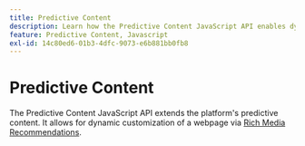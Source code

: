 ```yaml
---
title: Predictive Content
description: Learn how the Predictive Content JavaScript API enables dynamic webpage customization using Rich Media Recommendations to enhance relevance.
feature: Predictive Content, Javascript
exl-id: 14c80ed6-01b3-4dfc-9073-e6b881bb0fb8
---
```

# Predictive Content

The Predictive Content JavaScript API extends the platform's predictive content. It allows for dynamic customization of a webpage via [Rich Media Recommendations](rich-media-recommendation.md).
